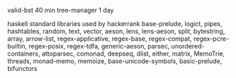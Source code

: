 valid-bst       40 min
tree-manager    1 day

haskell standard libraries used by hackerrank
base-prelude, logict, pipes, hashtables, random, text, vector, aeson, lens, lens-aeson, split, bytestring, array, arrow-list, regex-applicative, regex-base, regex-compat, regex-pcre-builtin, regex-posix, regex-tdfa, generic-aeson, parsec, unordered-containers, attoparsec, comonad, deepseq, dlist, either, matrix, MemoTrie, threads, monad-memo, memoize, base-unicode-symbols, basic-prelude, bifunctors
